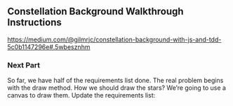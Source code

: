 ## Constellation Background Walkthrough Instructions
https://medium.com/@gilmrjc/constellation-background-with-js-and-tdd-5c0b1147296e#.5wbesznhm

### Next Part
So far, we have half of the requirements list done. The real problem begins with the draw method. How we should draw the stars? We’re going to use a canvas to draw them. Update the requirements list:
